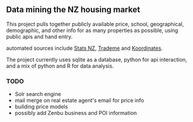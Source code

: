 ## Data mining the NZ housing market

This project pulls together publicly available price, school, geographical, demographic, and other info for as many properties as possible, using public apis and hand entry. 

automated sources include [Stats NZ](http://stats.govt.nz), [Trademe](http://trademe.co.nz) and [Koordinates](http://koordinates.com).

The project currently uses sqlite as a database, python for api interaction, and a mix of python and R for data analysis.

### TODO

- Solr search engine
- mail merge on real estate agent's email for price info
- building price models 
- possibly add Zenbu business and POI information

